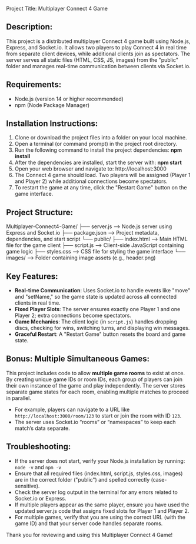 Project Title: Multiplayer Connect 4 Game


Description:
------------
This project is a distributed multiplayer Connect 4 game built using Node.js, Express, and Socket.io. 
It allows two players to play Connect 4 in real time from separate client devices, 
while additional clients join as spectators. The server serves all static files (HTML, CSS, JS, images) 
from the "public" folder and manages real-time communication between clients via Socket.io.

Requirements:
-------------
- Node.js (version 14 or higher recommended)
- npm (Node Package Manager)

Installation Instructions:
--------------------------
1. Clone or download the project files into a folder on your local machine.
2. Open a terminal (or command prompt) in the project root directory.
3. Run the following command to install the project dependencies:
   **npm install**
4. After the dependencies are installed, start the server with:
   **npm start**
5. Open your web browser and navigate to:
   http://localhost:3000
6. The Connect 4 game should load. Two players will be assigned (Player 1 and Player 2) 
   while additional connections become spectators.
7. To restart the game at any time, click the "Restart Game" button on the game interface.

Project Structure:
------------------
Multiplayer-Connect4-Game/
├── server.js         --> Node.js server using Express and Socket.io
├── package.json      --> Project metadata, dependencies, and start script
└── public/
    ├── index.html    --> Main HTML file for the game client
    ├── script.js     --> Client-side JavaScript containing game logic
    ├── styles.css    --> CSS file for styling the game interface
    └── images/       --> Folder containing image assets (e.g., header.png)

Key Features:
-------------
- **Real-time Communication**: Uses Socket.io to handle events like "move" and "setName," so 
  the game state is updated across all connected clients in real time.
- **Fixed Player Slots**: The server ensures exactly one Player 1 and one Player 2; 
  extra connections become spectators.
- **Game Mechanics**: The client logic (in `script.js`) handles dropping discs, checking for wins, 
  switching turns, and displaying win messages.
- **Graceful Restart**: A "Restart Game" button resets the board and game state.

Bonus: Multiple Simultaneous Games:
-----------------------------------
This project includes code to allow **multiple game rooms** to exist at once. By creating 
unique game IDs or room IDs, each group of players can join their own instance of the game 
and play independently. The server stores separate game states for each room, enabling 
multiple matches to proceed in parallel.  
- For example, players can navigate to a URL like `http://localhost:3000/room/123` to start 
  or join the room with ID `123`.
- The server uses Socket.io “rooms” or “namespaces” to keep each match’s data separate.

Troubleshooting:
----------------
- If the server does not start, verify your Node.js installation by running:
  `node -v` and `npm -v`
- Ensure that all required files (index.html, script.js, styles.css, images) are in the 
  correct folder ("public") and spelled correctly (case-sensitive).
- Check the server log output in the terminal for any errors related to Socket.io or Express.
- If multiple players appear as the same player, ensure you have used the updated server.js 
  code that assigns fixed slots for Player 1 and Player 2.
- For multiple games, verify that you are using the correct URL (with the game ID) and that 
  your server code handles separate rooms.



Thank you for reviewing and using this Multiplayer Connect 4 Game!
